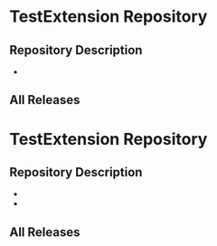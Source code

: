 # TestExtension Repository 
Repository Description
-
-
## All Releases
# TestExtension Repository 
Repository Description
-
-
-
## All Releases

